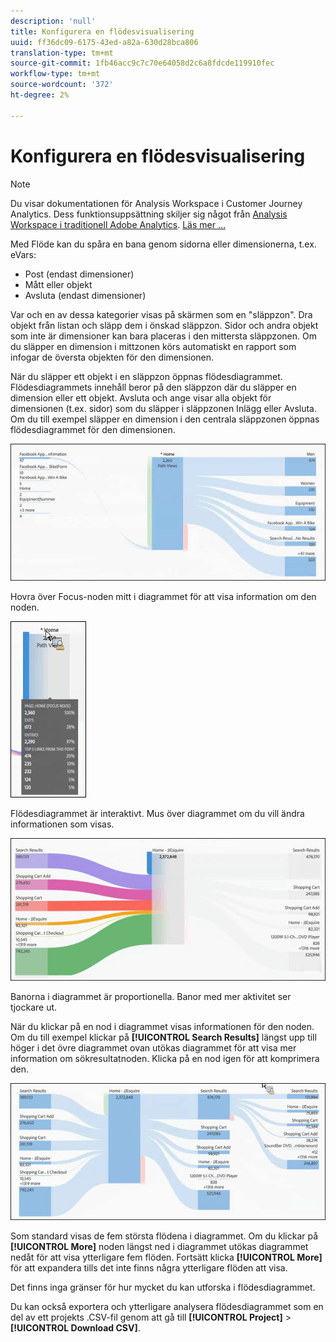 ```yaml
---
description: 'null'
title: Konfigurera en flödesvisualisering
uuid: ff36dc09-6175-43ed-a82a-630d28bca806
translation-type: tm+mt
source-git-commit: 1fb46acc9c7c70e64058d2c6a8fdcde119910fec
workflow-type: tm+mt
source-wordcount: '372'
ht-degree: 2%

---
```



# Konfigurera en flödesvisualisering

>[!NOTE]
>
>Du visar dokumentationen för Analysis Workspace i Customer Journey Analytics. Dess funktionsuppsättning skiljer sig något från [Analysis Workspace i traditionell Adobe Analytics](https://docs.adobe.com/content/help/en/analytics/analyze/analysis-workspace/home.html). [Läs mer …](/help/getting-started/cja-aa.md)

Med Flöde kan du spåra en bana genom sidorna eller dimensionerna, t.ex. eVars:

* Post (endast dimensioner)
* Mått eller objekt
* Avsluta (endast dimensioner)

Var och en av dessa kategorier visas på skärmen som en &quot;släppzon&quot;. Dra objekt från listan och släpp dem i önskad släppzon. Sidor och andra objekt som inte är dimensioner kan bara placeras i den mittersta släppzonen. Om du släpper en dimension i mittzonen körs automatiskt en rapport som infogar de översta objekten för den dimensionen.

När du släpper ett objekt i en släppzon öppnas flödesdiagrammet. Flödesdiagrammets innehåll beror på den släppzon där du släpper en dimension eller ett objekt. Avsluta och ange visar alla objekt för dimensionen (t.ex. sidor) som du släpper i släppzonen Inlägg eller Avsluta. Om du till exempel släpper en dimension i den centrala släppzonen öppnas flödesdiagrammet för den dimensionen.

![](assets/flow.jpg)

Hovra över Focus-noden mitt i diagrammet för att visa information om den noden.

![](assets/flow4.jpg)

Flödesdiagrammet är interaktivt. Mus över diagrammet om du vill ändra informationen som visas.

![](assets/flow2.jpg)

Banorna i diagrammet är proportionella. Banor med mer aktivitet ser tjockare ut.

När du klickar på en nod i diagrammet visas informationen för den noden. Om du till exempel klickar på **[!UICONTROL Search Results]** längst upp till höger i det övre diagrammet ovan utökas diagrammet för att visa mer information om sökresultatnoden. Klicka på en nod igen för att komprimera den.

![](assets/flow3.jpg)

Som standard visas de fem största flödena i diagrammet. Om du klickar på **[!UICONTROL More]** noden längst ned i diagrammet utökas diagrammet nedåt för att visa ytterligare fem flöden. Fortsätt klicka **[!UICONTROL More]** för att expandera tills det inte finns några ytterligare flöden att visa.

Det finns inga gränser för hur mycket du kan utforska i flödesdiagrammet.

Du kan också exportera och ytterligare analysera flödesdiagrammet som en del av ett projekts .CSV-fil genom att gå till **[!UICONTROL Project]** > **[!UICONTROL Download CSV]**.

